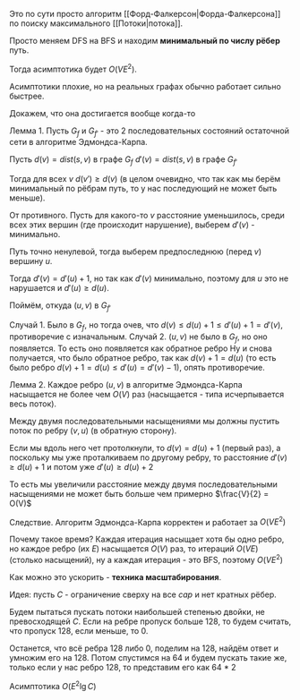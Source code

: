 Это по сути просто алгоритм [[Форд-Фалкерсон|Форда-Фалкерсона]] по поиску максимального [[Потоки|потока]].

Просто меняем DFS на BFS и находим **минимальный по числу рёбер** путь.

Тогда асимптотика будет $O(VE^{2})$.

Асимптотики плохие, но на реальных графах обычно работает сильно быстрее.

Докажем, что она достигается вообще когда-то

Лемма 1. Пусть $G_{f}$ и $G_{f'}$ - это 2 последовательных состояний остаточной сети в алгоритме Эдмондса-Карпа.

Пусть $d(v) = dist(s, v)$ в графе $G_{f}$
$d'(v) = dist(s, v)$ в графе $G_{f'}$

Тогда для всех $v$ $d(v') \geq d(v)$ (в целом очевидно, что так как мы берём минимальный по рёбрам путь, то у нас последующий не может быть меньше).

От противного. Пусть для какого-то $v$ расстояние уменьшилось, среди всех этих вершин (где происходит нарушение), выберем $d'(v)$ - минимально.

Путь точно ненулевой, тогда выберем предпоследнюю (перед $v$) вершину $u$.

Тогда $d'(v) = d'(u) + 1$, но так как $d'(v)$ минимально, поэтому для $u$ это не нарушается и $d'(u) \geq d(u)$.

Поймём, откуда $(u, v)$ в $G_{f'}$

Случай 1. Было в $G_{f}$, но тогда очев, что $d(v) \leq d(u) + 1 \leq d'(u) + 1 = d'(v)$, противоречие с изначальным.
Случай 2. $(u, v)$ не было в $G_{f}$, но оно появляется. То есть оно появляется как обратное ребро 
Ну и снова получается, что было обратное ребро, так как $d(v) + 1 = d(u)$ (то есть было ребро $d(v) + 1 = d(u) \leq d'(u) = d'(v) - 1$), опять противоречие.

Лемма 2.
Каждое ребро $(u, v)$ в алгоритме Эдмондса-Карпа насыщается не более чем $O(V)$ раз (насыщается - типа исчерпывается весь поток).

Между двумя последовательными насыщениями мы должны пустить поток по ребру $(v, u)$ (в обратную сторону).

Если мы вдоль него чет протолкнули, то $d(v) = d(u) + 1$ (первый раз), а поскольку мы уже проталкиваем по другому ребру, то расстояние $d'(v) \geq d(u) + 1$ и потом уже $d'(u) \geq d(u) + 2$

То есть мы увеличили расстояние между двумя последовательными насыщениями не может быть больше чем примерно $\frac{V}{2} = O(V)$

Следствие. Алгоритм Эдмондса-Карпа корректен и работает за $O(VE^2)$

Почему такое время? Каждая итерация насыщает хотя бы одно ребро, но каждое ребро (их $E$) насыщается $O(V)$ раз, то итераций $O(VE)$ (столько насыщений), ну а каждая итерация - это BFS, поэтому $O(VE^{2})$

Как можно это ускорить - **техника масштабирования**.

Идея: пусть $C$ - ограничение сверху на все $cap$ и нет кратных рёбер.

Будем пытаться пускать потоки наибольшей степенью двойки, не превосходящей $C$. Если на ребре пропуск больше 128, то будем считать, что пропуск 128, если меньше, то 0.

Останется, что всё ребра 128 либо 0, поделим на 128, найдём ответ и умножим его на 128.
Потом спустимся на 64 и будем пускать такие же, только если у нас ребро 128, то представим его как 64 * 2

Асимптотика $O(E^{2}\lg C)$

